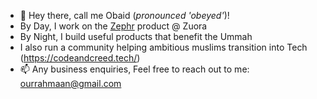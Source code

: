 - 👋 Hey there, call me Obaid (*pronounced 'obeyed'*)!
- By Day, I work on the [Zephr](https://www.zuora.com/products/zephr/) product @ Zuora
- By Night, I build useful products that benefit the Ummah
- I also run a community helping ambitious muslims transition into Tech (https://codeandcreed.tech/)
- 📫 Any business enquiries, Feel free to reach out to me: ourrahmaan@gmail.com

<!---
ObaidUr-Rahmaan/ObaidUr-Rahmaan is a ✨ special ✨ repository because its `README.md` (this file) appears on your GitHub profile.
You can click the Preview link to take a look at your changes.
--->

